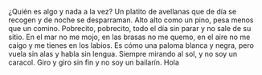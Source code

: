 ¿Quién es algo y nada a la vez?
Un platito de avellanas que de día se recogen y de noche se desparraman.
Alto alto como un pino, pesa menos que un comino.
Pobrecito, pobrecito, todo el día sin parar y no sale de su sitio.
En el mar no me mojo, en las brasas no me quemo, en el aire no me caigo y me tienes en los labios.
Es cómo una paloma blanca y negra, pero vuela sin alas y habla sin lengua.
Siempre mirando al sol, y no soy un caracol. Giro y giro sin fin y no soy un bailarín.
Hola